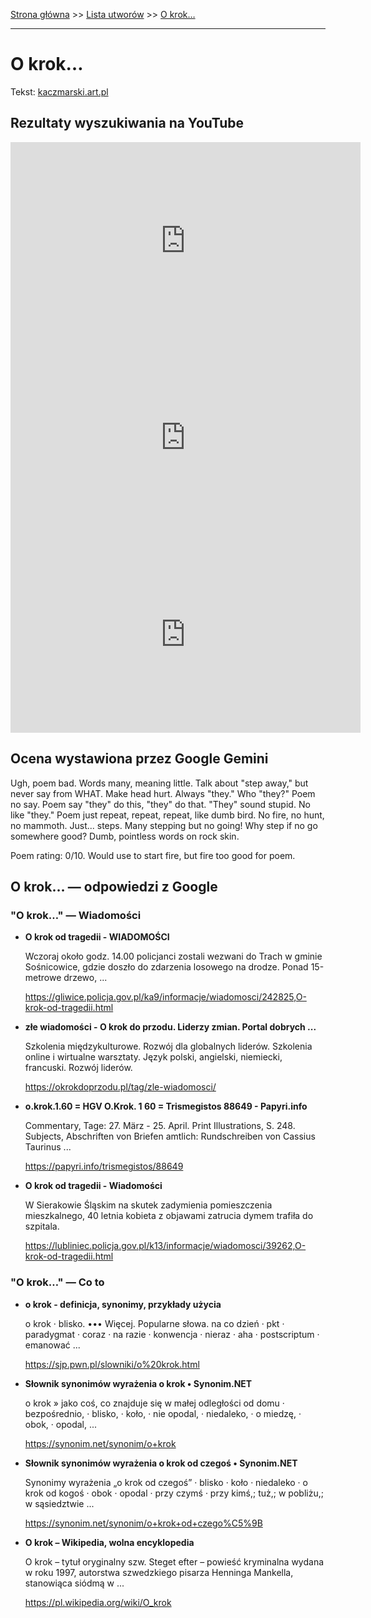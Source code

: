 [Strona główna](../index.md) >> [Lista utworów](../list.md) >> [O krok…](360.md)

---

# O krok…

Tekst: [kaczmarski.art.pl](https://www.kaczmarski.art.pl/tworczosc/wiersze/o-krok/)

## Rezultaty wyszukiwania na YouTube

<iframe width="560" height="315" src="https://www.youtube.com/embed/dyHFpo38o70?si=IdontcarewhotheIRSsendsImnotpayingtaxes" title="YouTube video player" frameborder="0" allow="accelerometer; autoplay; clipboard-write; encrypted-media; gyroscope; picture-in-picture; web-share" referrerpolicy="strict-origin-when-cross-origin" allowfullscreen></iframe>

<iframe width="560" height="315" src="https://www.youtube.com/embed/NTNcxGVgn9I?si=IdontcarewhotheIRSsendsImnotpayingtaxes" title="YouTube video player" frameborder="0" allow="accelerometer; autoplay; clipboard-write; encrypted-media; gyroscope; picture-in-picture; web-share" referrerpolicy="strict-origin-when-cross-origin" allowfullscreen></iframe>

<iframe width="560" height="315" src="https://www.youtube.com/embed/Y5vA-g5N2ys?si=IdontcarewhotheIRSsendsImnotpayingtaxes" title="YouTube video player" frameborder="0" allow="accelerometer; autoplay; clipboard-write; encrypted-media; gyroscope; picture-in-picture; web-share" referrerpolicy="strict-origin-when-cross-origin" allowfullscreen></iframe>

## Ocena wystawiona przez Google Gemini

Ugh, poem bad. Words many, meaning little. Talk about "step away," but never say from WHAT. Make head hurt. Always "they." Who "they?" Poem no say. Poem say "they" do this, "they" do that. "They" sound stupid. No like "they." Poem just repeat, repeat, repeat, like dumb bird. No fire, no hunt, no mammoth. Just... steps. Many stepping but no going! Why step if no go somewhere good? Dumb, pointless words on rock skin.

Poem rating: 0/10. Would use to start fire, but fire too good for poem.


## O krok… — odpowiedzi z Google

### "O krok…" — Wiadomości

- **O krok od tragedii - WIADOMOŚCI**

    Wczoraj około godz. 14.00 policjanci zostali wezwani do Trach w gminie Sośnicowice, gdzie doszło do zdarzenia losowego na drodze. Ponad 15-metrowe drzewo, ... 

   <https://gliwice.policja.gov.pl/ka9/informacje/wiadomosci/242825,O-krok-od-tragedii.html>
- **złe wiadomości - O krok do przodu. Liderzy zmian. Portal dobrych ...**

    Szkolenia międzykulturowe. Rozwój dla globalnych liderów. Szkolenia online i wirtualne warsztaty. Język polski, angielski, niemiecki, francuski. Rozwój liderów. 

   <https://okrokdoprzodu.pl/tag/zle-wiadomosci/>
- **o.krok.1.60 = HGV O.Krok. 1 60 = Trismegistos 88649 - Papyri.info**

    Commentary, Tage: 27. März - 25. April. Print Illustrations, S. 248. Subjects, Abschriften von Briefen amtlich: Rundschreiben von Cassius Taurinus ... 

   <https://papyri.info/trismegistos/88649>
- **O krok od tragedii - Wiadomości**

    W Sierakowie Śląskim na skutek zadymienia pomieszczenia mieszkalnego, 40 letnia kobieta z objawami zatrucia dymem trafiła do szpitala. 

   <https://lubliniec.policja.gov.pl/k13/informacje/wiadomosci/39262,O-krok-od-tragedii.html>

### "O krok…" — Co to

- **o krok - definicja, synonimy, przykłady użycia**

    o krok · blisko. ••• Więcej. Popularne słowa. na co dzień · pkt · paradygmat · coraz · na razie · konwencja · nieraz · aha · postscriptum · emanować ... 

   <https://sjp.pwn.pl/slowniki/o%20krok.html>
- **Słownik synonimów wyrażenia o krok • Synonim.NET**

    o krok » jako coś, co znajduje się w małej odległości od domu · bezpośrednio, · blisko, · koło, · nie opodal, · niedaleko, · o miedzę, · obok, · opodal, ... 

   <https://synonim.net/synonim/o+krok>
- **Słownik synonimów wyrażenia o krok od czegoś • Synonim.NET**

    Synonimy wyrażenia „o krok od czegoś” · blisko · koło · niedaleko · o krok od kogoś · obok · opodal · przy czymś · przy kimś,; tuż,; w pobliżu,; w sąsiedztwie ... 

   <https://synonim.net/synonim/o+krok+od+czego%C5%9B>
- **O krok – Wikipedia, wolna encyklopedia**

    O krok – tytuł oryginalny szw. Steget efter – powieść kryminalna wydana w roku 1997, autorstwa szwedzkiego pisarza Henninga Mankella, stanowiąca siódmą w ... 

   <https://pl.wikipedia.org/wiki/O_krok>


